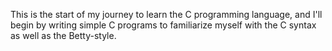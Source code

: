 This is the start of my journey to learn the C programming language, and I'll begin by writing simple C programs to familiarize myself with the C syntax as well as the Betty-style.
